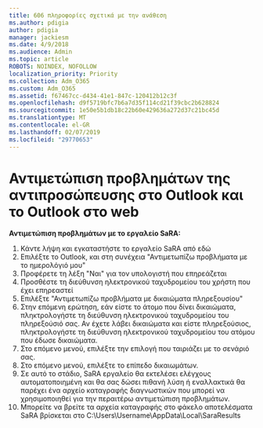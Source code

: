 ```yaml
---
title: 606 πληροφορίες σχετικά με την ανάθεση
ms.author: pdigia
author: pdigia
manager: jackiesm
ms.date: 4/9/2018
ms.audience: Admin
ms.topic: article
ROBOTS: NOINDEX, NOFOLLOW
localization_priority: Priority
ms.collection: Adm_O365
ms.custom: Adm_O365
ms.assetid: f67467cc-d434-41e1-847c-120412b12c3f
ms.openlocfilehash: d9f5719bfc7b6a7d35f114cd21f39cbc2b628824
ms.sourcegitcommit: 1e50e5b1db18c22b60e429636a272d37c21bc45d
ms.translationtype: MT
ms.contentlocale: el-GR
ms.lasthandoff: 02/07/2019
ms.locfileid: "29770653"
---
```

# <a name="troubleshooting-delegation-in-outlook-and-outlook-on-the-web"></a>Αντιμετώπιση προβλημάτων της αντιπροσώπευσης στο Outlook και το Outlook στο web

**Αντιμετώπιση προβλημάτων με το εργαλείο SaRA:**

1. Κάντε λήψη και εγκαταστήστε το εργαλείο SaRA από εδώ
1. Επιλέξτε το Outlook, και στη συνέχεια "Αντιμετωπίζω προβλήματα με το ημερολόγιό μου"
1. Προφέρετε τη λέξη "Ναι" για τον υπολογιστή που επηρεάζεται
1. Προσθέστε τη διεύθυνση ηλεκτρονικού ταχυδρομείου του χρήστη που έχει επηρεαστεί
1. Επιλέξτε "Αντιμετωπίζω προβλήματα με δικαιώματα πληρεξουσίου"
1. Στην επόμενη ερώτηση, εάν είστε το άτομο που δίνει δικαιώματα, πληκτρολογήστε τη διεύθυνση ηλεκτρονικού ταχυδρομείου του πληρεξούσιό σας. Αν έχετε λάβει δικαιώματα και είστε πληρεξούσιος, πληκτρολογήστε τη διεύθυνση ηλεκτρονικού ταχυδρομείου του ατόμου που έδωσε δικαιώματα.
1. Στο επόμενο μενού, επιλέξτε την επιλογή που ταιριάζει με το σενάριό σας. 
1. Στο επόμενο μενού, επιλέξτε το επίπεδο δικαιωμάτων.
1. Σε αυτό το στάδιο, SaRA εργαλείο θα εκτελέσει ελέγχους αυτοματοποιημένη και θα σας δώσει πιθανή λύση ή εναλλακτικά θα παρέχει ένα αρχείο καταγραφής διαγνωστικών που μπορεί να χρησιμοποιηθεί για την περαιτέρω αντιμετώπιση προβλημάτων.
1. Μπορείτε να βρείτε τα αρχεία καταγραφής στο φάκελο αποτελέσματα SaRA βρίσκεται στο C:\Users\Username\AppData\Local\SaraResults